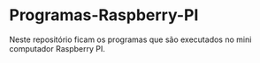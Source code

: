 # Programas-Raspberry-PI

Neste repositório ficam os programas que são executados no mini computador Raspberry PI.
